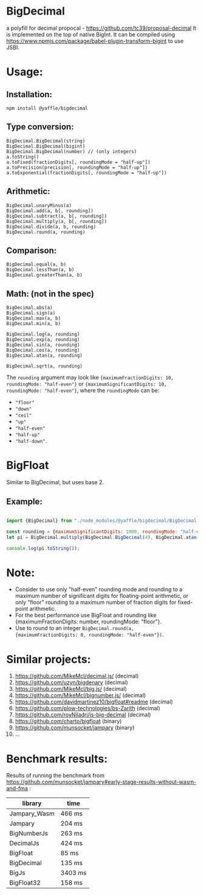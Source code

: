 # BigDecimal
a polyfill for decimal propocal - https://github.com/tc39/proposal-decimal
It is implemented on the top of native BigInt.
It can be compiled using https://www.npmjs.com/package/babel-plugin-transform-bigint to use JSBI.

# Usage:

## Installation:
`npm install @yaffle/bigdecimal`

## Type conversion:

    BigDecimal.BigDecimal(string)
    BigDecimal.BigDecimal(bigint)
    BigDecimal.BigDecimal(number) // (only integers)
    a.toString()
    a.toFixed(fractionDigits[, roundingMode = "half-up"])
    a.toPrecision(precision[, roundingMode = "half-up"])
    a.toExponential(fractionDigits[, roundingMode = "half-up"])


## Arithmetic:

    BigDecimal.unaryMinus(a)
    BigDecimal.add(a, b[, rounding])
    BigDecimal.subtract(a, b[, rounding])
    BigDecimal.multiply(a, b[, rounding])
    BigDecimal.divide(a, b, rounding)
    BigDecimal.round(a, rounding)

## Comparison:

    BigDecimal.equal(a, b)
    BigDecimal.lessThan(a, b)
    BigDecimal.greaterThan(a, b)

## Math: (not in the spec)

    BigDecimal.abs(a)
    BigDecimal.sign(a)
    BigDecimal.max(a, b)
    BigDecimal.min(a, b)

    BigDecimal.log(a, rounding)
    BigDecimal.exp(a, rounding)
    BigDecimal.sin(a, rounding)
    BigDecimal.cos(a, rounding)
    BigDecimal.atan(a, rounding)

    BigDecimal.sqrt(a, rounding)

The `rounding` argument may look like `{maximumFractionDigits: 10, roundingMode: "half-even"}` or `{maximumSignificantDigits: 10, roundingMode: "half-even"}`,
where the `roundingMode` can be:
 * `"floor"`
 * `"down"`
 * `"ceil"`
 * `"up"`
 * `"half-even"`
 * `"half-up"`
 * `"half-down"`.

# BigFloat
Similar to BigDecimal, but uses base 2.

## Example:
```javascript

import {BigDecimal} from "./node_modules/@yaffle/bigdecimal/BigDecimal.js";

const rounding = {maximumSignificantDigits: 1000, roundingMode: "half-even"};
let pi = BigDecimal.multiply(BigDecimal.BigDecimal(4), BigDecimal.atan(BigDecimal.BigDecimal(1), rounding));

console.log(pi.toString());

```

# Note:
* Consider to use only "half-even" rounding mode and rounding to a maximum number of significant digits for floating-point arithmetic,
  or only "floor" rounding to a maximum number of fraction digits for fixed-point arithmetic.
* For the best performance use BigFloat and rounding like {maximumFractionDigits: number, roundingMode: "floor"}.
* Use to round to an integer `BigDecimal.round(a, {maximumFractionDigits: 0, roundingMode: "half-even"})`.


# Similar projects:
1. https://github.com/MikeMcl/decimal.js/ (decimal)
2. https://github.com/uzyn/bigdenary (decimal)
3. https://github.com/MikeMcl/big.js/ (decimal)
4. https://github.com/MikeMcl/bignumber.js/ (decimal)
5. https://github.com/davidmartinez10/bigfloat#readme (decimal)
6. https://github.com/plow-technologies/bs-Zarith (decimal)
7. https://github.com/royNiladri/js-big-decimal (decimal)
8. https://github.com/charto/bigfloat (binary)
9. https://github.com/munsocket/jampary (binary)
10. ...

# Benchmark results:

Results of running the benchmark from https://github.com/munsocket/jampary#early-stage-results-without-wasm-and-fma :

| library      | time    |
|--------------|---------|
| Jampary_Wasm | 466 ms  |
| Jampary      | 204 ms  |
| BigNumberJs  | 263 ms  |
| DecimalJs    | 424 ms  |
| BigFloat     | 85 ms   |
| BigDecimal   | 135 ms  |
| BigJs        | 3403 ms |
| BigFloat32   | 158 ms  |
